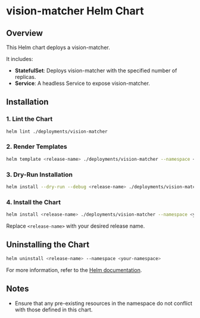 # vision-matcher Helm Chart

## Overview

This Helm chart deploys a vision-matcher.

It includes:

- **StatefulSet**: Deploys vision-matcher with the specified number of replicas.
- **Service**: A headless Service to expose vision-matcher.

## Installation

### 1. Lint the Chart

```bash
helm lint ./deployments/vision-matcher
```

### 2. Render Templates

```bash
helm template <release-name> ./deployments/vision-matcher --namespace <your-namespace>
```

### 3. Dry-Run Installation

```bash
helm install --dry-run --debug <release-name> ./deployments/vision-matcher --namespace <your-namespace>
```

### 4. Install the Chart

```bash
helm install <release-name> ./deployments/vision-matcher --namespace <your-namespace>
```

Replace `<release-name>` with your desired release name.

## Uninstalling the Chart

```bash
helm uninstall <release-name> --namespace <your-namespace>
```

For more information, refer to the [Helm documentation](https://helm.sh/docs/).

## Notes

- Ensure that any pre-existing resources in the namespace do not conflict with those defined in this chart.
